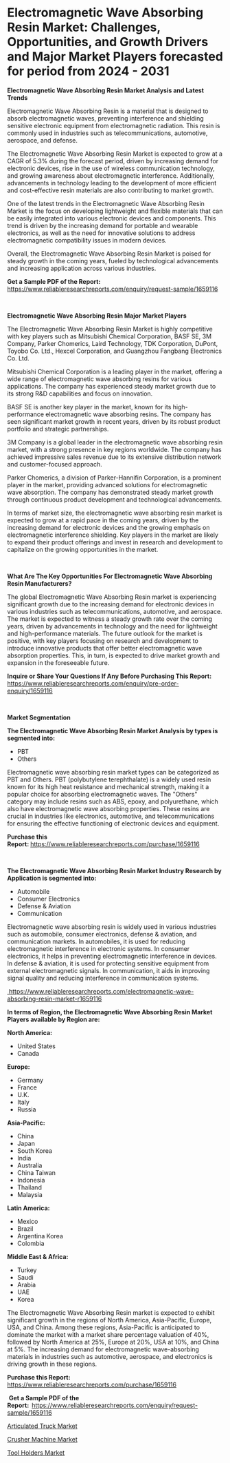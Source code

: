 <p><h1>Electromagnetic Wave Absorbing Resin Market: Challenges, Opportunities, and Growth Drivers and Major Market Players forecasted for period from 2024 - 2031</h1></p><p><strong>Electromagnetic Wave Absorbing Resin Market Analysis and Latest Trends</strong></p>
<p><p>Electromagnetic Wave Absorbing Resin is a material that is designed to absorb electromagnetic waves, preventing interference and shielding sensitive electronic equipment from electromagnetic radiation. This resin is commonly used in industries such as telecommunications, automotive, aerospace, and defense.</p><p>The Electromagnetic Wave Absorbing Resin Market is expected to grow at a CAGR of 5.3% during the forecast period, driven by increasing demand for electronic devices, rise in the use of wireless communication technology, and growing awareness about electromagnetic interference. Additionally, advancements in technology leading to the development of more efficient and cost-effective resin materials are also contributing to market growth.</p><p>One of the latest trends in the Electromagnetic Wave Absorbing Resin Market is the focus on developing lightweight and flexible materials that can be easily integrated into various electronic devices and components. This trend is driven by the increasing demand for portable and wearable electronics, as well as the need for innovative solutions to address electromagnetic compatibility issues in modern devices.</p><p>Overall, the Electromagnetic Wave Absorbing Resin Market is poised for steady growth in the coming years, fueled by technological advancements and increasing application across various industries.</p></p>
<p><strong>Get a Sample PDF of the Report:&nbsp;</strong> <a href="https://www.reliableresearchreports.com/enquiry/request-sample/1659116">https://www.reliableresearchreports.com/enquiry/request-sample/1659116</a></p>
<p>&nbsp;</p>
<p><strong>Electromagnetic Wave Absorbing Resin Major Market Players</strong></p>
<p><p>The Electromagnetic Wave Absorbing Resin Market is highly competitive with key players such as Mitsubishi Chemical Corporation, BASF SE, 3M Company, Parker Chomerics, Laird Technology, TDK Corporation, DuPont, Toyobo Co. Ltd., Hexcel Corporation, and Guangzhou Fangbang Electronics Co. Ltd.</p><p>Mitsubishi Chemical Corporation is a leading player in the market, offering a wide range of electromagnetic wave absorbing resins for various applications. The company has experienced steady market growth due to its strong R&D capabilities and focus on innovation.</p><p>BASF SE is another key player in the market, known for its high-performance electromagnetic wave absorbing resins. The company has seen significant market growth in recent years, driven by its robust product portfolio and strategic partnerships.</p><p>3M Company is a global leader in the electromagnetic wave absorbing resin market, with a strong presence in key regions worldwide. The company has achieved impressive sales revenue due to its extensive distribution network and customer-focused approach.</p><p>Parker Chomerics, a division of Parker-Hannifin Corporation, is a prominent player in the market, providing advanced solutions for electromagnetic wave absorption. The company has demonstrated steady market growth through continuous product development and technological advancements.</p><p>In terms of market size, the electromagnetic wave absorbing resin market is expected to grow at a rapid pace in the coming years, driven by the increasing demand for electronic devices and the growing emphasis on electromagnetic interference shielding. Key players in the market are likely to expand their product offerings and invest in research and development to capitalize on the growing opportunities in the market.</p></p>
<p>&nbsp;</p>
<p><strong>What Are The Key Opportunities For Electromagnetic Wave Absorbing Resin Manufacturers?</strong></p>
<p><p>The global Electromagnetic Wave Absorbing Resin market is experiencing significant growth due to the increasing demand for electronic devices in various industries such as telecommunications, automotive, and aerospace. The market is expected to witness a steady growth rate over the coming years, driven by advancements in technology and the need for lightweight and high-performance materials. The future outlook for the market is positive, with key players focusing on research and development to introduce innovative products that offer better electromagnetic wave absorption properties. This, in turn, is expected to drive market growth and expansion in the foreseeable future.</p></p>
<p><strong>Inquire or Share Your Questions If Any Before Purchasing This Report:</strong> <a href="https://www.reliableresearchreports.com/enquiry/pre-order-enquiry/1659116">https://www.reliableresearchreports.com/enquiry/pre-order-enquiry/1659116</a></p>
<p>&nbsp;</p>
<p><strong>Market Segmentation</strong></p>
<p><strong>The Electromagnetic Wave Absorbing Resin Market Analysis by types is segmented into:</strong></p>
<p><ul><li>PBT</li><li>Others</li></ul></p>
<p><p>Electromagnetic wave absorbing resin market types can be categorized as PBT and Others. PBT (polybutylene terephthalate) is a widely used resin known for its high heat resistance and mechanical strength, making it a popular choice for absorbing electromagnetic waves. The "Others" category may include resins such as ABS, epoxy, and polyurethane, which also have electromagnetic wave absorbing properties. These resins are crucial in industries like electronics, automotive, and telecommunications for ensuring the effective functioning of electronic devices and equipment.</p></p>
<p><strong>Purchase this Report:&nbsp;</strong><a href="https://www.reliableresearchreports.com/purchase/1659116">https://www.reliableresearchreports.com/purchase/1659116</a></p>
<p>&nbsp;</p>
<p><strong>The Electromagnetic Wave Absorbing Resin Market Industry Research by Application is segmented into:</strong></p>
<p><ul><li>Automobile</li><li>Consumer Electronics</li><li>Defense & Aviation</li><li>Communication</li></ul></p>
<p><p>Electromagnetic wave absorbing resin is widely used in various industries such as automobile, consumer electronics, defense & aviation, and communication markets. In automobiles, it is used for reducing electromagnetic interference in electronic systems. In consumer electronics, it helps in preventing electromagnetic interference in devices. In defense & aviation, it is used for protecting sensitive equipment from external electromagnetic signals. In communication, it aids in improving signal quality and reducing interference in communication systems.</p></p>
<p><a href="https://www.reliableresearchreports.com/electromagnetic-wave-absorbing-resin-market-r1659116">&nbsp;https://www.reliableresearchreports.com/electromagnetic-wave-absorbing-resin-market-r1659116</a></p>
<p><strong>In terms of Region, the Electromagnetic Wave Absorbing Resin Market Players available by Region are:</strong></p>
<p>
    <p> <strong> North America: </strong>
        <ul>
            <li>United States</li>
            <li>Canada</li>
        </ul>
        </p> 
    <p> <strong> Europe: </strong>
        <ul>
            <li>Germany</li>
            <li>France</li>
            <li>U.K.</li>
            <li>Italy</li>
            <li>Russia</li>
        </ul>
        </p> 
    <p> <strong> Asia-Pacific: </strong>
        <ul>
            <li>China</li>
            <li>Japan</li>
            <li>South Korea</li>
            <li>India</li>
            <li>Australia</li>
            <li>China Taiwan</li>
            <li>Indonesia</li>
            <li>Thailand</li>
            <li>Malaysia</li>
        </ul>
        </p> 
    <p> <strong> Latin America: </strong>
        <ul>
            <li>Mexico</li>
            <li>Brazil</li>
            <li>Argentina Korea</li>
            <li>Colombia</li>
        </ul>
        </p> 
    <p> <strong> Middle East & Africa: </strong>
        <ul>
            <li>Turkey</li>
            <li>Saudi</li>
            <li>Arabia</li>
            <li>UAE</li>
            <li>Korea</li>
        </ul>
    </p>
    </p>
<p><p>The Electromagnetic Wave Absorbing Resin market is expected to exhibit significant growth in the regions of North America, Asia-Pacific, Europe, USA, and China. Among these regions, Asia-Pacific is anticipated to dominate the market with a market share percentage valuation of 40%, followed by North America at 25%, Europe at 20%, USA at 10%, and China at 5%. The increasing demand for electromagnetic wave-absorbing materials in industries such as automotive, aerospace, and electronics is driving growth in these regions.</p></p>
<p><strong>Purchase this Report: </strong><a href="https://www.reliableresearchreports.com/purchase/1659116">https://www.reliableresearchreports.com/purchase/1659116</a></p>
<p>&nbsp;<strong>Get a Sample PDF of the Report:&nbsp;&nbsp;</strong><a href="https://www.reliableresearchreports.com/enquiry/request-sample/1659116">https://www.reliableresearchreports.com/enquiry/request-sample/1659116</a></p>
<p><strong></strong></p>
<p><p><a href="https://www.linkedin.com/pulse/articulated-truck-market-size-cagr-trends-2024-2030-informonkey-8cpzf">Articulated Truck Market</a></p><p><a href="https://www.linkedin.com/pulse/crusher-machine-market-comprehensive-assessment-type-application-oa0yf">Crusher Machine Market</a></p><p><a href="https://www.linkedin.com/pulse/tool-holders-market-comprehensive-assessment-type-application-ul5qe">Tool Holders Market</a></p></p>
